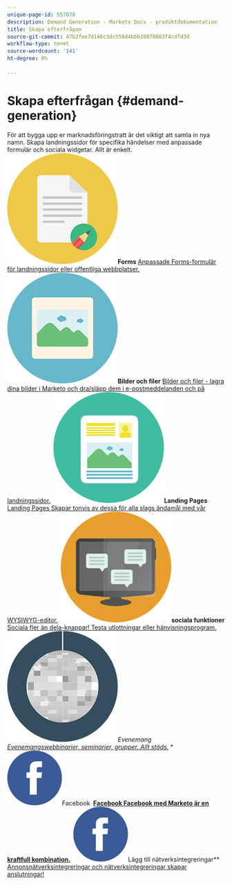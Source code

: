 ```yaml
---
unique-page-id: 557078
description: Demand Generation - Marketo Docs - produktdokumentation
title: Skapa efterfrågan
source-git-commit: 47b2fee7d146c3dc558d4bbb10070683f4cdfd3d
workflow-type: tm+mt
source-wordcount: '141'
ht-degree: 0%

---
```



# Skapa efterfrågan {#demand-generation}

För att bygga upp er marknadsföringstratt är det viktigt att samla in nya namn. Skapa landningssidor för specifika händelser med anpassade formulär och sociala widgetar. Allt är enkelt.
**&#x200B; ![Forms](assets/documents-bookmarks-16.png)Forms** [Anpassade Forms-formulär för landningssidor eller offentliga webbplatser.](https://docs.marketo.com/display/DOCS/Forms)     **&#x200B; ![Bilder och filer](assets/graphic-design-tools-06.png)Bilder och filer** [Bilder och filer - lagra dina bilder i Marketo och dra/släpp dem i e-postmeddelanden och på landningssidor.](https://docs.marketo.com/display/DOCS/Images+and+Files)     **&#x200B; ![Landing Pages](assets/office-artboard-80.png)Landing Pages** [Landing Pages Skapar tonvis av dessa för alla slags ändamål med vår WYSIWYG-editor.](https://docs.marketo.com/pages/viewpage.action?pageId=2359689)     **&#x200B; ![Sociala](assets/chat-messages-18.png)sociala funktioner** [Sociala fler än dela-knappar! Testa utlottningar eller hänvisningsprogram.](https://docs.marketo.com/display/DOCS/Social)     **&#x200B; ![Evenemang](assets/party-10.png)Evenemang* [Evenemangswebbinarier, seminarier, grupper. Allt stöds.](https://docs.marketo.com/pages/viewpage.action?pageId=2949755)     &#x200B;** ![Facebook](assets/facebook-icon.png)Facebook **&#x200B; [Facebook Facebook med Marketo är en kraftfull kombination.](https://docs.marketo.com/display/DOCS/Facebook)     &#x200B;** ![Lägg till nätverksintegrering](assets/facebook-icon.png)Lägg till nätverksintegreringar** [Annonsnätverksintegreringar och nätverksintegreringar skapar anslutningar!](https://docs.marketo.com/display/DOCS/Ad+Network+Integrations)